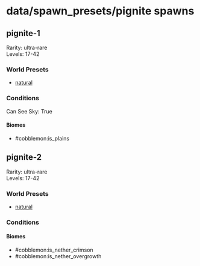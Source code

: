 # data/spawn_presets/pignite spawns  
  
## pignite-1  
Rarity: ultra-rare  
Levels: 17-42  
  
### World Presets  
* [natural](data/spawn_data/natural.md)  
  
### Conditions  
Can See Sky: True  
  
#### Biomes  
  * #cobblemon:is_plains
  
  
## pignite-2  
Rarity: ultra-rare  
Levels: 17-42  
  
### World Presets  
* [natural](data/spawn_data/natural.md)  
  
### Conditions  
  
#### Biomes  
  * #cobblemon:is_nether_crimson
  * #cobblemon:is_nether_overgrowth
  
